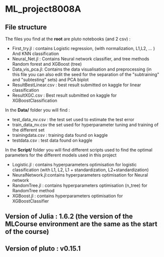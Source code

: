 # ML_project8008A
## File structure
The files you find at the **root** are pluto notebooks (and 2 csv) :
- First_try.jl : contains Logistic regression, (with normalization, L1,L2, ... ) And KNN classification
- Neural_Net.jl : Contains Neural network classifier, and tree methods Random forest and XGBoost (tree)
- Data_vis_pca.jl: Contains the data visualisation and preprocessing (in this file you can also edit the seed for the separation of the "subtraining" and "subtesting" sets) and PCA biplot
- ResultBestLinear.csv : best result submitted on kaggle for linear classification
- ResultXGC.csv : Best result submitted on kaggle for XGBoostClassification

In the **Data/** folder you will find :
- test_data_nv.csv : the test set used to estimate the test error
- train_data_nv.csv the set used for hyperparameter tuning and training of the different set
- trainingdata.csv : training data found on kaggle
- testdata.csv : test data found on kaggle

In the **Script/** folder you will find different scripts used to find the optimal parameters for the different models used in this project
- Logistic.jl : contains hyperparameters optimisation for logistic classification (with L1, L2, L1 + standardization, L2+standardization)
- NeuralNetwork.jl:contains hyperparameters optimisation for Neural network
- RandomTree.jl : contains hyperparameters optimisation (n_tree) for RandomTree method
- XGBoost.jl : contains hyperparameters optimisation for XGBoostClassifier
## Version of Julia : 1.6.2 (the version of the MLCourse environment are the same as the start of the course)
## Version of pluto : v0.15.1
